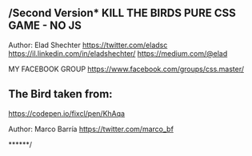 /**Second Version***
KILL THE BIRDS PURE CSS GAME - NO JS
------------------------------
Author: Elad Shechter
https://twitter.com/eladsc
https://il.linkedin.com/in/eladshechter/
https://medium.com/@elad


MY FACEBOOK GROUP
https://www.facebook.com/groups/css.master/


The Bird taken from:
-------------------------------
https://codepen.io/fixcl/pen/KhAqa

Author: Marco Barría 
https://twitter.com/marco_bf

******/
    